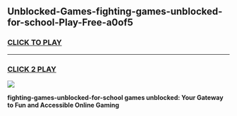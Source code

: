 
## Unblocked-Games-fighting-games-unblocked-for-school-Play-Free-a0of5
<h3>
<a href="https://premium76.site?title=fighting-games-unblocked-for-school&ref=19M">CLICK TO PLAY</a></h3>
<hr>

<h3>
<a href="https://premium76.site?title=fighting-games-unblocked-for-school&ref=19M">CLICK 2 PLAY</a>
  
</h3>

<a href="https://premium76.site?title=fighting-games-unblocked-for-school&ref=19M"><img src="https://clearcache.store/games.png"></a>


**fighting-games-unblocked-for-school games unblocked: Your Gateway to Fun and Accessible Online Gaming**
